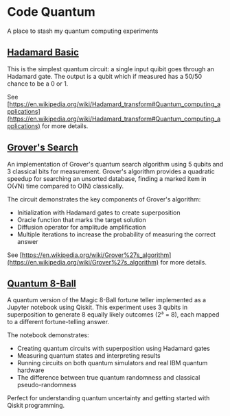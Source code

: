# Code Quantum

A place to stash my quantum computing experiments

## [Hadamard Basic](Hadamard%20Basic.qasm)

This is the simplest quantum circuit: a single input quibit goes through an Hadamard gate. The output is a qubit which if measured has a 50/50 chance to be a 0 or 1.

See [https://en.wikipedia.org/wiki/Hadamard_transform#Quantum_computing_applications](https://en.wikipedia.org/wiki/Hadamard_transform#Quantum_computing_applications)
for more details.

## [Grover's Search](Grover's%20Search.qasm)

An implementation of Grover's quantum search algorithm using 5 qubits and 3 classical bits for measurement. Grover's algorithm provides a quadratic speedup for searching an unsorted database, finding a marked item in O(√N) time compared to O(N) classically.

The circuit demonstrates the key components of Grover's algorithm:

- Initialization with Hadamard gates to create superposition
- Oracle function that marks the target solution
- Diffusion operator for amplitude amplification
- Multiple iterations to increase the probability of measuring the correct answer

See [https://en.wikipedia.org/wiki/Grover%27s_algorithm](https://en.wikipedia.org/wiki/Grover%27s_algorithm) for more details.

## [Quantum 8-Ball](quantum_8ball.ipynb)

A quantum version of the Magic 8-Ball fortune teller implemented as a Jupyter notebook using Qiskit. This experiment uses 3 qubits in superposition to generate 8 equally likely outcomes (2³ = 8), each mapped to a different fortune-telling answer.

The notebook demonstrates:

- Creating quantum circuits with superposition using Hadamard gates
- Measuring quantum states and interpreting results
- Running circuits on both quantum simulators and real IBM quantum hardware
- The difference between true quantum randomness and classical pseudo-randomness

Perfect for understanding quantum uncertainty and getting started with Qiskit programming.
